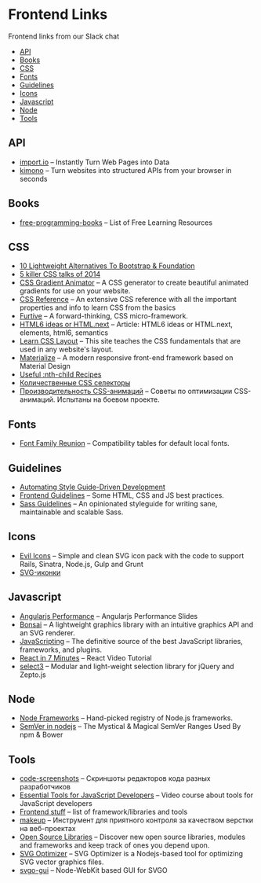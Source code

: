 # Frontend Links

Frontend links from our Slack chat

- [API](#api)
- [Books](#books)
- [CSS](#css)
- [Fonts](#fonts)
- [Guidelines](#guidelines)
- [Icons](#icons)
- [Javascript](#javascript)
- [Node](#node)
- [Tools](#tools)

## API
*  [import.io](https://import.io/) – Instantly Turn Web Pages into Data
*  [kimono](https://www.kimonolabs.com/) – Turn websites into structured APIs from your browser in seconds

## Books
*  [free-programming-books](https://github.com/vhf/free-programming-books) – List of Free Learning Resources

## CSS
*  [10 Lightweight Alternatives To Bootstrap & Foundation](http://www.hongkiat.com/blog/bootstrap-alternatives/)
*  [5 killer CSS talks of 2014](http://blog.pexels.com/top-5-killer-css-talks-of-2014/)
*  [CSS Gradient Animator](http://www.gradient-animator.com/) – A CSS generator to create beautiful animated gradients for use on your website.
*  [CSS Reference](http://tympanus.net/codrops/css_reference/) – An extensive CSS reference with all the important properties and info to learn CSS from the basics
*  [Furtive](http://furtive.co/) –  A forward-thinking, CSS micro-framework.
*  [HTML6 ideas or HTML.next](http://www.script-tutorials.com/html-next-or-ideas-for-html6/) – Article: HTML6 ideas or HTML.next, elements, html6, semantics
*  [Learn CSS Layout](http://learnlayout.com/) –  This site teaches the CSS fundamentals that are used in any website's layout.
*  [Materialize](http://materializecss.com/) – A modern responsive front-end framework based on Material Design
*  [Useful :nth-child Recipes](https://css-tricks.com/useful-nth-child-recipies/)
*  [Количественные CSS селекторы](http://habrahabr.ru/post/252181/)
*  [Производительность CSS-анимаций](http://forwebdev.ru/css/css-transitions-perfomance/) – Советы по оптимизации CSS-анимаций. Испытаны на боевом проекте.

## Fonts
*  [Font Family Reunion](http://fontfamily.io/) – Compatibility tables for default local fonts.

## Guidelines
*  [Automating Style Guide-Driven Development](http://www.smashingmagazine.com/2015/03/05/automating-style-guide-driven-development/)
*  [Frontend Guidelines](https://github.com/bendc/frontend-guidelines) –  Some HTML, CSS and JS best practices.
*  [Sass Guidelines](http://sass-guidelin.es/) – An opinionated styleguide for writing sane, maintainable and scalable Sass.

## Icons
*  [Evil Icons](http://evil-icons.io/) – Simple and clean SVG icon pack with the code to support Rails, Sinatra, Node.js, Gulp and Grunt
*  [SVG-иконки](http://css.yoksel.ru/svg-icons/)

## Javascript
*  [Angularjs Performance](http://www.slideshare.net/straker503/angularjs-performance) – Angularjs Performance Slides
*  [Bonsai](https://bonsaijs.org/) – A lightweight graphics library with an intuitive graphics API and an SVG renderer.
*  [JavaScripting](http://www.javascripting.com/) – The definitive source of the best JavaScript libraries, frameworks, and plugins.
*  [React in 7 Minutes](https://egghead.io/lessons/react-react-in-7-minutes) – React Video Tutorial
*  [select3](https://github.com/arendjr/select3) – Modular and light-weight selection library for jQuery and Zepto.js

## Node
*  [Node Frameworks](http://nodeframework.com/) – Hand-picked registry of Node.js frameworks.
*  [SemVer in nodejs](http://developer.telerik.com/featured/mystical-magical-semver-ranges-used-npm-bower/) – The Mystical & Magical SemVer Ranges Used By npm & Bower

## Tools
*  [code-screenshots](https://github.com/shuvalov-anton/code-screenshots) – Скриншоты редакторов кода разных разработчиков
*  [Essential Tools for JavaScript Developers](http://code.tutsplus.com/courses/essential-tools-for-javascript-developers) – Video course about tools for JavaScript developers
*  [Frontend stuff](https://github.com/moklick/frontend-stuff) – list of framework/libraries and tools
*  [makeup](http://2gis.github.io/makeup/) –  Инструмент для приятного контроля за качеством верстки на веб-проектах
*  [Open Source Libraries](http://libraries.io/) – Discover new open source libraries, modules and frameworks and keep track of ones you depend upon.
*  [SVG Optimizer](https://en.bem.info/tools/optimizers/svgo/svgo/) – SVG Optimizer is a Nodejs-based tool for optimizing SVG vector graphics files. 
*  [svgo-gui](https://github.com/svg/svgo-gui) –  Node-WebKit based GUI for SVGO